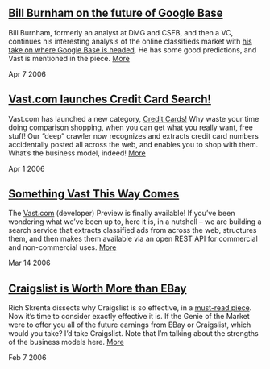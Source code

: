 ## [Bill Burnham on the future of Google Base](https://nav.al/bill-burnham-on-the-future-of-google-base)

Bill Burnham, formerly an analyst at DMG and CSFB, and then a VC, continues his interesting analysis of the online classifieds market with [his take on where Google Base is headed](http://billburnham.blogs.com/burnhamsbeat/2006/04/real_estate_car.html). He has some good predictions, and Vast is mentioned in the piece. [More](https://nav.al/bill-burnham-on-the-future-of-google-base) 

Apr 7 2006

## [Vast.com launches Credit Card Search!](https://nav.al/vastcom-launches-credit-card-search)

Vast.com has launched a new category, [Credit Cards!](http://www.vast.com/v.php?v=home) Why waste your time doing comparison shopping, when you can get what you really want, free stuff! Our “deep” crawler now recognizes and extracts credit card numbers accidentally posted all across the web, and enables you to shop with them. What’s the business model, indeed! [More](https://nav.al/vastcom-launches-credit-card-search) 

Apr 1 2006

## [Something Vast This Way Comes](https://nav.al/something-vast-this-way-comes)

The [Vast.com](http://www.vast.com/) (developer) Preview is finally available! If you’ve been wondering what we’ve been up to, here it is, in a nutshell – we are building a search service that extracts classified ads from across the web, structures them, and then makes them available via an open REST API for commercial and non-commercial uses. [More](https://nav.al/something-vast-this-way-comes) 

Mar 14 2006

## [Craigslist is Worth More than EBay](https://nav.al/craigslist-is-worth-more-than-ebay)

Rich Skrenta dissects why Craigslist is so effective, in a [must-read piece](http://blog.topix.net/archives/000095.html). Now it’s time to consider exactly effective it is. If the Genie of the Market were to offer you all of the future earnings from EBay or Craigslist, which would you take? I’d take Craigslist. Note that I’m talking about the strengths of the business models here. [More](https://nav.al/craigslist-is-worth-more-than-ebay) 

Feb 7 2006